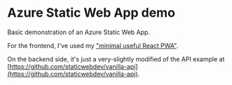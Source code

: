# Azure Static Web App demo

Basic demonstration of an Azure Static Web App.

For the frontend, I've used my ["minimal useful React PWA"](https://github.com/mikaelvesavuori/minimal-useful-react-pwa).

On the backend side, it's just a very-slightly modified of the API example at [https://github.com/staticwebdev/vanilla-api](https://github.com/staticwebdev/vanilla-api).

